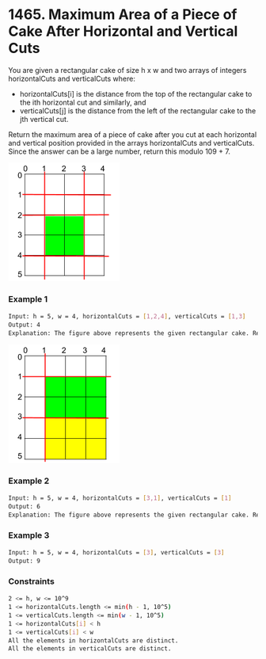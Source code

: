 # 1465. Maximum Area of a Piece of Cake After Horizontal and Vertical Cuts

You are given a rectangular cake of size h x w and two arrays of integers horizontalCuts and verticalCuts where:

- horizontalCuts[i] is the distance from the top of the rectangular cake to the ith horizontal cut and similarly, and
- verticalCuts[j] is the distance from the left of the rectangular cake to the jth vertical cut.

Return the maximum area of a piece of cake after you cut at each horizontal and vertical position provided in the arrays horizontalCuts and verticalCuts. Since the answer can be a large number, return this modulo 109 + 7.

[![leetcode_max_area_2](leetcode_max_area_2.png)]()
### Example 1
```sh
Input: h = 5, w = 4, horizontalCuts = [1,2,4], verticalCuts = [1,3]
Output: 4 
Explanation: The figure above represents the given rectangular cake. Red lines are the horizontal and vertical cuts. After you cut the cake, the green piece of cake has the maximum area.
```

[![leetcode_max_area_3](leetcode_max_area_3.png)]()
### Example 2
```sh
Input: h = 5, w = 4, horizontalCuts = [3,1], verticalCuts = [1]
Output: 6
Explanation: The figure above represents the given rectangular cake. Red lines are the horizontal and vertical cuts. After you cut the cake, the green and yellow pieces of cake have the maximum area.
```

### Example 3
```sh
Input: h = 5, w = 4, horizontalCuts = [3], verticalCuts = [3]
Output: 9
```
### Constraints
```sh
2 <= h, w <= 10^9
1 <= horizontalCuts.length <= min(h - 1, 10^5)
1 <= verticalCuts.length <= min(w - 1, 10^5)
1 <= horizontalCuts[i] < h
1 <= verticalCuts[i] < w
All the elements in horizontalCuts are distinct.
All the elements in verticalCuts are distinct.
```
